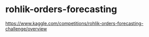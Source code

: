 # rohlik-orders-forecasting
https://www.kaggle.com/competitions/rohlik-orders-forecasting-challenge/overview
